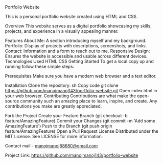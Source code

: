 Portfolio Website

This is a personal portfolio website created using HTML and CSS.

Overview
This website serves as a digital portfolio showcasing my skills, projects, and experience in a visually appealing manner.

Features
About Me: A section introducing myself and my background.
Portfolio: Display of projects with descriptions, screenshots, and links.
Contact: Information and a form to reach out to me.
Responsive Design: Ensures the website is accessible and usable across different devices.
Technologies Used
HTML
CSS
Getting Started
To get a local copy up and running follow these simple steps:

Prerequisites
Make sure you have a modern web browser and a text editor.

Installation
Clone the repository:
sh
Copy code
git clone https://github.com/manojmanoj143/portfolio-website.git
Open index.html in your web browser.
Contributing
Contributions are what make the open-source community such an amazing place to learn, inspire, and create. Any contributions you make are greatly appreciated.

Fork the Project
Create your Feature Branch (git checkout -b feature/AmazingFeature)
Commit your Changes (git commit -m 'Add some AmazingFeature')
Push to the Branch (git push origin feature/AmazingFeature)
Open a Pull Request
License
Distributed under the MIT License. See LICENSE for more information.

Contact
mail - manojmanoj88680@gmail.com

Project Link: https://github.com/manojmanoj143/portfolio-website
